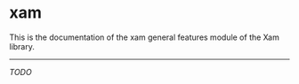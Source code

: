 # xam

This is the documentation of the xam general features module of the Xam library.

---

*TODO*
